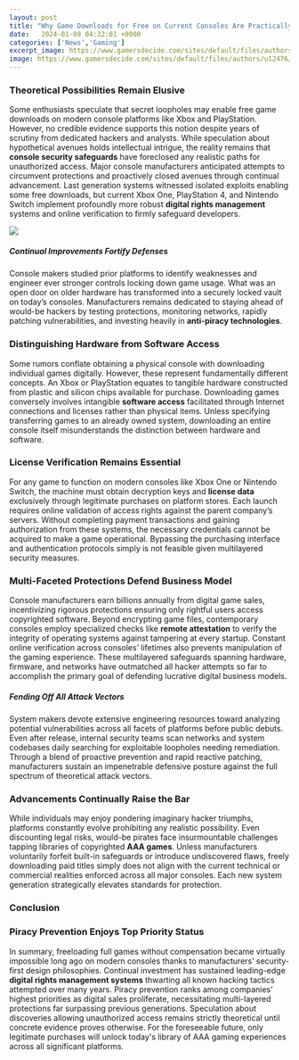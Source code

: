 ```yaml
---
layout: post
title: "Why Game Downloads for Free on Current Consoles Are Practically Impossible"
date:   2024-01-09 04:32:01 +0000
categories: ['News','Gaming']
excerpt_image: https://www.gamersdecide.com/sites/default/files/authors/u12476/2015_06_10_0704.jpg
image: https://www.gamersdecide.com/sites/default/files/authors/u12476/2015_06_10_0704.jpg
---
```


### Theoretical Possibilities Remain Elusive 
Some enthusiasts speculate that secret loopholes may enable free game downloads on modern console platforms like Xbox and PlayStation. However, no credible evidence supports this notion despite years of scrutiny from dedicated hackers and analysts.  While speculation about hypothetical avenues holds intellectual intrigue, the reality remains that **console security safeguards** have foreclosed any realistic paths for unauthorized access.
Major console manufacturers anticipated attempts to circumvent protections and proactively closed avenues through continual advancement. Last generation systems witnessed isolated exploits enabling some free downloads, but current Xbox One, PlayStation 4, and Nintendo Switch implement profoundly more robust **digital rights management** systems and online verification to firmly safeguard developers.  

![](https://www.gamersdecide.com/sites/default/files/authors/u12476/2015_06_10_0704.jpg)
##### Continual Improvements Fortify Defenses
Console makers studied prior platforms to identify weaknesses and engineer ever stronger controls locking down game usage. What was an open door on older hardware has transformed into a securely locked vault on today’s consoles. Manufacturers remains dedicated to staying ahead of would-be hackers by testing protections, monitoring networks, rapidly patching vulnerabilities, and investing heavily in **anti-piracy technologies**.
### Distinguishing Hardware from Software Access  
Some rumors conflate obtaining a physical console with downloading individual games digitally. However, these represent fundamentally different concepts. An Xbox or PlayStation equates to tangible hardware constructed from plastic and silicon chips available for purchase. Downloading games conversely involves intangible **software access** facilitated through Internet connections and licenses rather than physical items. Unless specifying transferring games to an already owned system, downloading an entire console itself misunderstands the distinction between hardware and software.
### License Verification Remains Essential
For any game to function on modern consoles like Xbox One or Nintendo Switch, the machine must obtain decryption keys and **license data** exclusively through legitimate purchases on platform stores. Each launch requires online validation of access rights against the parent company’s servers. Without completing payment transactions and gaining authorization from these systems, the necessary credentials cannot be acquired to make a game operational. Bypassing the purchasing interface and authentication protocols simply is not feasible given multilayered security measures.
### Multi-Faceted Protections Defend Business Model 
Console manufacturers earn billions annually from digital game sales, incentivizing rigorous protections ensuring only rightful users access copyrighted software. Beyond encrypting game files, contemporary consoles employ specialized checks like **remote attestation** to verify the integrity of operating systems against tampering at every startup. Constant online verification across consoles’ lifetimes also prevents manipulation of the gaming experience. These multilayered safeguards spanning hardware, firmware, and networks have outmatched all hacker attempts so far to accomplish the primary goal of defending lucrative digital business models.
##### Fending Off All Attack Vectors 
System makers devote extensive engineering resources toward analyzing potential vulnerabilities across all facets of platforms before public debuts. Even after release, internal security teams scan networks and system codebases daily searching for exploitable loopholes needing remediation. Through a blend of proactive prevention and rapid reactive patching, manufacturers sustain an impenetrable defensive posture against the full spectrum of theoretical attack vectors. 
### Advancements Continually Raise the Bar
While individuals may enjoy pondering imaginary hacker triumphs, platforms constantly evolve prohibiting any realistic possibility. Even discounting legal risks, would-be pirates face insurmountable challenges tapping libraries of copyrighted **AAA games**. Unless manufacturers voluntarily forfeit built-in safeguards or introduce undiscovered flaws, freely downloading paid titles simply does not align with the current technical or commercial realities enforced across all major consoles. Each new system generation strategically elevates standards for protection.
### Conclusion
### Piracy Prevention Enjoys Top Priority Status
In summary, freeloading full games without compensation became virtually impossible long ago on modern consoles thanks to manufacturers’ security-first design philosophies. Continual investment has sustained leading-edge **digital rights management systems** thwarting all known hacking tactics attempted over many years. Piracy prevention ranks among companies’ highest priorities as digital sales proliferate, necessitating multi-layered protections far surpassing previous generations. Speculation about discoveries allowing unauthorized access remains strictly theoretical until concrete evidence proves otherwise. For the foreseeable future, only legitimate purchases will unlock today's library of AAA gaming experiences across all significant platforms.